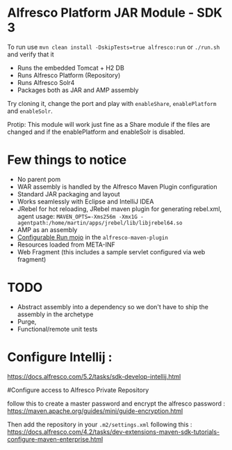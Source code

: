 # Alfresco Platform JAR Module - SDK 3

To run use `mvn clean install -DskipTests=true alfresco:run` or `./run.sh` and verify that it 

 * Runs the embedded Tomcat + H2 DB 
 * Runs Alfresco Platform (Repository)
 * Runs Alfresco Solr4
 * Packages both as JAR and AMP assembly
 
 Try cloning it, change the port and play with `enableShare`, `enablePlatform` and `enableSolr`. 
 
 Protip: This module will work just fine as a Share module if the files are changed and 
 if the enablePlatform and enableSolr is disabled.
 
# Few things to notice

 * No parent pom
 * WAR assembly is handled by the Alfresco Maven Plugin configuration
 * Standard JAR packaging and layout
 * Works seamlessly with Eclipse and IntelliJ IDEA
 * JRebel for hot reloading, JRebel maven plugin for generating rebel.xml, agent usage: `MAVEN_OPTS=-Xms256m -Xmx1G -agentpath:/home/martin/apps/jrebel/lib/libjrebel64.so`
 * AMP as an assembly
 * [Configurable Run mojo](https://github.com/Alfresco/alfresco-sdk/blob/sdk-3.0/plugins/alfresco-maven-plugin/src/main/java/org/alfresco/maven/plugin/RunMojo.java) in the `alfresco-maven-plugin`
 * Resources loaded from META-INF
 * Web Fragment (this includes a sample servlet configured via web fragment)
 
# TODO
 
  * Abstract assembly into a dependency so we don't have to ship the assembly in the archetype
  * Purge, 
  * Functional/remote unit tests
   
  
 
# Configure Intellij : 

https://docs.alfresco.com/5.2/tasks/sdk-develop-intellij.html

#Configure access to Alfresco Private Repository  

follow this to create a master password and encrypt the alfresco password : https://maven.apache.org/guides/mini/guide-encryption.html

Then add the repository in your `.m2/settings.xml` following this : https://docs.alfresco.com/4.2/tasks/dev-extensions-maven-sdk-tutorials-configure-maven-enterprise.html